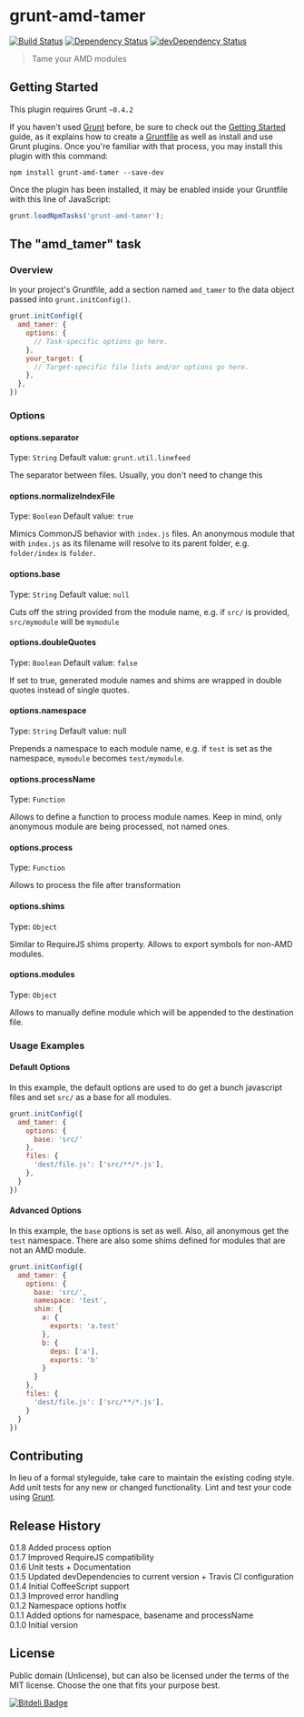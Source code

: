 # grunt-amd-tamer

[![Build Status](https://travis-ci.org/freezedev/grunt-amd-tamer.png?branch=master)](https://travis-ci.org/freezedev/grunt-amd-tamer)
[![Dependency Status](https://david-dm.org/freezedev/grunt-amd-tamer.png)](https://david-dm.org/freezedev/grunt-amd-tamer)
[![devDependency Status](https://david-dm.org/freezedev/grunt-amd-tamer/dev-status.png)](https://david-dm.org/freezedev/grunt-amd-tamer#info=devDependencies)

> Tame your AMD modules

## Getting Started
This plugin requires Grunt `~0.4.2`

If you haven't used [Grunt](http://gruntjs.com/) before, be sure to check out the [Getting Started](http://gruntjs.com/getting-started) guide, as it explains how to create a [Gruntfile](http://gruntjs.com/sample-gruntfile) as well as install and use Grunt plugins. Once you're familiar with that process, you may install this plugin with this command:

```shell
npm install grunt-amd-tamer --save-dev
```

Once the plugin has been installed, it may be enabled inside your Gruntfile with this line of JavaScript:

```js
grunt.loadNpmTasks('grunt-amd-tamer');
```

## The "amd_tamer" task

### Overview
In your project's Gruntfile, add a section named `amd_tamer` to the data object passed into `grunt.initConfig()`.

```js
grunt.initConfig({
  amd_tamer: {
    options: {
      // Task-specific options go here.
    },
    your_target: {
      // Target-specific file lists and/or options go here.
    },
  },
})
```

### Options

#### options.separator
Type: `String`
Default value: `grunt.util.linefeed`

The separator between files. Usually, you don't need to change this

#### options.normalizeIndexFile
Type: `Boolean`
Default value: `true`

Mimics CommonJS behavior with `index.js` files. An anonymous module that with `index.js` as its filename will resolve to its parent folder, e.g. `folder/index` is `folder`.

#### options.base
Type: `String`
Default value: `null`

Cuts off the string provided from the module name, e.g. if `src/` is provided, `src/mymodule` will be `mymodule`

#### options.doubleQuotes
Type: `Boolean`
Default value: `false`

If set to true, generated module names and shims are wrapped in double quotes instead of single quotes.

#### options.namespace
Type: `String`
Default value: null

Prepends a namespace to each module name, e.g. if `test` is set as the namespace, `mymodule` becomes `test/mymodule`.

#### options.processName
Type: `Function`

Allows to define a function to process module names. Keep in mind, only anonymous module are being processed, not named ones.

#### options.process
Type: `Function`

Allows to process the file after transformation

#### options.shims
Type: `Object`

Similar to RequireJS shims property. Allows to export symbols for non-AMD modules.

#### options.modules
Type: `Object`

Allows to manually define module which will be appended to the destination file.

### Usage Examples

#### Default Options
In this example, the default options are used to do get a bunch javascript files and set `src/` as a base for all modules.

```js
grunt.initConfig({
  amd_tamer: {
    options: {
      base: 'src/'
    },
    files: {
      'dest/file.js': ['src/**/*.js'],
    },
  }
})
```

#### Advanced Options
In this example, the `base` options is set as well. Also, all anonymous get the `test` namespace. There are also some shims defined for modules that are not an AMD module.

```js
grunt.initConfig({
  amd_tamer: {
    options: {
      base: 'src/',
      namespace: 'test',
      shim: {
        a: {
          exports: 'a.test'
        },
        b: {
          deps: ['a'],
          exports: 'b'
        }
      }
    },
    files: {
      'dest/file.js': ['src/**/*.js'],
    }
  }
})
```

## Contributing
In lieu of a formal styleguide, take care to maintain the existing coding style. Add unit tests for any new or changed functionality. Lint and test your code using [Grunt](http://gruntjs.com/).

## Release History
0.1.8 Added process option  
0.1.7 Improved RequireJS compatibility  
0.1.6 Unit tests + Documentation  
0.1.5 Updated devDependencies to current version + Travis CI configuration  
0.1.4 Initial CoffeeScript support  
0.1.3 Improved error handling  
0.1.2 Namespace options hotfix  
0.1.1 Added options for namespace, basename and processName  
0.1.0 Initial version  

## License
Public domain (Unlicense), but can also be licensed under the terms of the MIT 
license. Choose the one that fits your purpose best.

[![Bitdeli Badge](https://d2weczhvl823v0.cloudfront.net/freezedev/grunt-amd-tamer/trend.png)](https://bitdeli.com/free "Bitdeli Badge")

